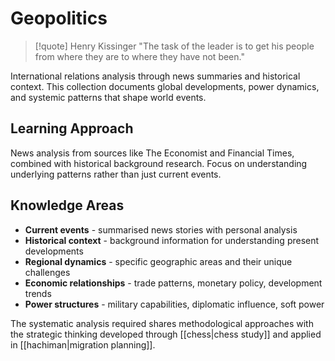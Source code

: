 # Geopolitics

> [!quote] Henry Kissinger
> "The task of the leader is to get his people from where they are to where they have not been."

International relations analysis through news summaries and historical context. This collection documents global developments, power dynamics, and systemic patterns that shape world events.

## Learning Approach

News analysis from sources like The Economist and Financial Times, combined with historical background research. Focus on understanding underlying patterns rather than just current events.

## Knowledge Areas

- **Current events** - summarised news stories with personal analysis
- **Historical context** - background information for understanding present developments
- **Regional dynamics** - specific geographic areas and their unique challenges
- **Economic relationships** - trade patterns, monetary policy, development trends
- **Power structures** - military capabilities, diplomatic influence, soft power

The systematic analysis required shares methodological approaches with the strategic thinking developed through [[chess|chess study]] and applied in [[hachiman|migration planning]].
